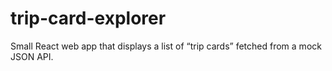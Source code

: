 # trip-card-explorer
Small React web app that displays a list of “trip cards” fetched from a mock JSON API.
